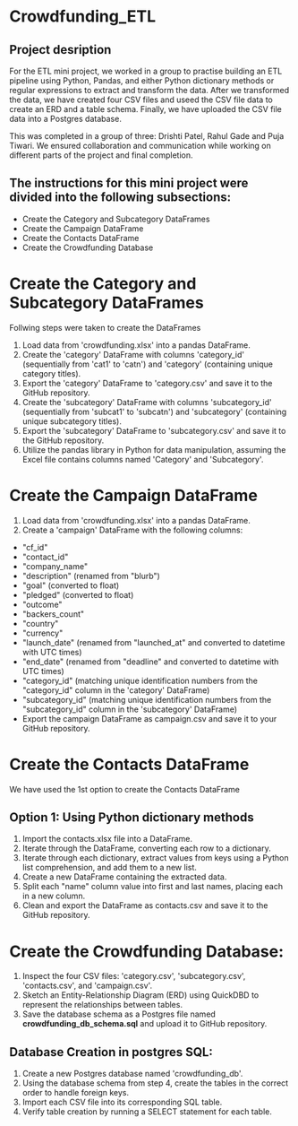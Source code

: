 # Crowdfunding_ETL
## Project desription
For the ETL mini project, we worked in a group to practise building an ETL pipeline using Python, Pandas, and either Python dictionary methods or regular expressions to extract and transform the data. After we transformed the data, we have created four CSV files and useed the CSV file data to create an ERD and a table schema. Finally, we have uploaded the CSV file data into a Postgres database.

This was completed in a group of three: Drishti Patel, Rahul Gade and Puja Tiwari. We ensured collaboration and communication while working on different parts of the project and final completion.

## The instructions for this mini project were divided into the following subsections:
- Create the Category and Subcategory DataFrames
- Create the Campaign DataFrame
- Create the Contacts DataFrame
- Create the Crowdfunding Database

# Create the Category and Subcategory DataFrames
Follwing steps were taken to create the DataFrames
1. Load data from 'crowdfunding.xlsx' into a pandas DataFrame.
2. Create the 'category' DataFrame with columns 'category_id' (sequentially from 'cat1' to 'catn') and 'category' (containing unique category titles).
3. Export the 'category' DataFrame to 'category.csv' and save it to the GitHub repository.
4. Create the 'subcategory' DataFrame with columns 'subcategory_id' (sequentially from 'subcat1' to 'subcatn') and 'subcategory' (containing unique subcategory titles).
5. Export the 'subcategory' DataFrame to 'subcategory.csv' and save it to the GitHub repository.
6. Utilize the pandas library in Python for data manipulation, assuming the Excel file contains columns named 'Category' and 'Subcategory'.
   
# Create the Campaign DataFrame
1. Load data from 'crowdfunding.xlsx' into a pandas DataFrame.
2. Create a 'campaign' DataFrame with the following columns:
- "cf_id"
- "contact_id"
- "company_name"
- "description" (renamed from "blurb")
- "goal" (converted to float)
- "pledged" (converted to float)
- "outcome"
- "backers_count"
- "country"
- "currency"
- "launch_date" (renamed from "launched_at" and converted to datetime with UTC times)
- "end_date" (renamed from "deadline" and converted to datetime with UTC times)
- "category_id" (matching unique identification numbers from the "category_id" column in the 'category' DataFrame)
- "subcategory_id" (matching unique identification numbers from the "subcategory_id" column in the 'subcategory' DataFrame)
- Export the campaign DataFrame as campaign.csv and save it to your GitHub repository.
  
# Create the Contacts DataFrame
We have used the 1st option to create the Contacts DataFrame

## Option 1: Using Python dictionary methods
1. Import the contacts.xlsx file into a DataFrame.
2. Iterate through the DataFrame, converting each row to a dictionary.
3. Iterate through each dictionary, extract values from keys using a Python list comprehension, and add them to a new list.
4. Create a new DataFrame containing the extracted data.
5. Split each "name" column value into first and last names, placing each in a new column.
6. Clean and export the DataFrame as contacts.csv and save it to the GitHub repository.
   
# Create the Crowdfunding Database:
1. Inspect the four CSV files: 'category.csv', 'subcategory.csv', 'contacts.csv', and 'campaign.csv'.
2. Sketch an Entity-Relationship Diagram (ERD) using QuickDBD to represent the relationships between tables.
3. Save the database schema as a Postgres file named **crowdfunding_db_schema.sql** and upload it to GitHub repository.
## Database Creation in postgres SQL:
1. Create a new Postgres database named 'crowdfunding_db'.
2. Using the database schema from step 4, create the tables in the correct order to handle foreign keys.
3. Import each CSV file into its corresponding SQL table.
4. Verify table creation by running a SELECT statement for each table.








